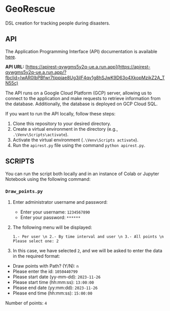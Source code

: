 # GeoRescue
DSL creation for tracking people during disasters.

## API
The Application Programming Interface (API) documentation is available [here](https://documenter.getpostman.com/view/27080186/2s9YkgEkzd).

**API URL:** [https://apirest-qywgms5y2q-ue.a.run.app](https://apirest-qywgms5y2q-ue.a.run.app/?fbclid=IwAR0IbPBfwr7tippjae8Ug3jlF4qv1g8hSJwK9D63o4XkopMzikZ2A_TN55c)

The API runs on a Google Cloud Platform (GCP) server, allowing us to connect to the application and make requests to retrieve information from the database. Additionally, the database is deployed on GCP Cloud SQL.

If you want to run the API locally, follow these steps:
1. Clone this repository to your desired directory.
2. Create a virtual environment in the directory (e.g., `.\Venv\Scripts\activate`).
3. Activate the virtual environment (`.\Venv\Scripts activate`).
4. Run the `apirest.py` file using the command `python apirest.py`.

## SCRIPTS

You can run the script both locally and in an instance of Colab or Jupyter Notebook using the following command:

### `Draw_points.py`

1. Enter administrator username and password:
   - Enter your username: `1234567890`
   - Enter your password: `******`
2. The following menu will be displayed:

   `1.- Per user \n
   2.- By time interval and user \n
   3.- All points \n
   Please select one: 2`
3. In this case, we have selected `2`, and we will be asked to enter the data in the required format:
- Draw points with Path? (Y/N): `n`
- Please enter the id: `1050440799`
- Please start date (yy-mm-dd): `2023-11-26`
- Please start time (hh:mm:ss): `13:00:00`
- Please end date (yy:mm:dd): `2023-11-26`
- Please end time (hh:mm:ss): `15:00:00`

Number of points: `4`
